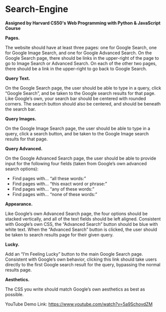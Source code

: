 # Search-Engine

**Assigned by Harvard CS50's Web Programming with Python & JavaScript Course**

**Pages.**

The website should have at least three pages: one for Google Search, one for Google Image Search, and one for Google Advanced Search.
On the Google Search page, there should be links in the upper-right of the page to go to Image Search or Advanced Search. On each of the other two pages, there should be a link in the upper-right to go back to Google Search.

**Query Text.**

On the Google Search page, the user should be able to type in a query, click “Google Search”, and be taken to the Google search results for that page.
Like Google’s own, your search bar should be centered with rounded corners. The search button should also be centered, and should be beneath the search bar.

**Query Images.**

On the Google Image Search page, the user should be able to type in a query, click a search button, and be taken to the Google Image search results for that page.

**Query Advanced.**

On the Google Advanced Search page, the user should be able to provide input for the following four fields (taken from Google’s own advanced search options):
* Find pages with… “all these words:”
* Find pages with… “this exact word or phrase:”
* Find pages with… “any of these words:”
* Find pages with… “none of these words:”

**Appearance.**

Like Google’s own Advanced Search page, the four options should be stacked vertically, and all of the text fields should be left aligned.
Consistent with Google’s own CSS, the “Advanced Search” button should be blue with white text. When the “Advanced Search” button is clicked, the user should be taken to search results page for their given query.

**Lucky.**

Add an “I’m Feeling Lucky” button to the main Google Search page. Consistent with Google’s own behavior, clicking this link should take users directly to the first Google search result for the query, bypassing the normal results page.

**Aesthetics.**

The CSS you write should match Google’s own aesthetics as best as possible.

YouTube Demo Link: https://www.youtube.com/watch?v=5a9SchovdZM
